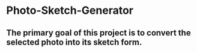 # Photo-Sketch-Generator
## The primary goal of this project is to convert the selected photo into its sketch form.

